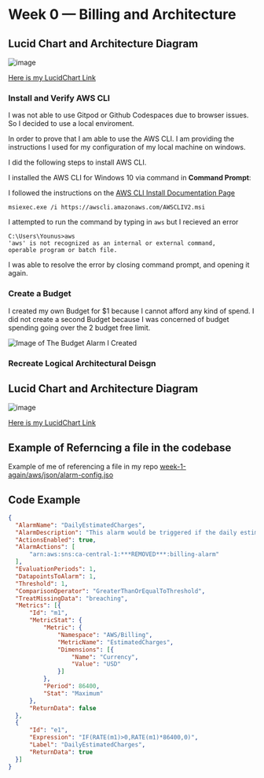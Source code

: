 # Week 0 — Billing and Architecture


## Lucid Chart and Architecture Diagram

![image](https://user-images.githubusercontent.com/73644685/219707212-858d64c7-75e8-4d09-81b6-dfe21803a831.png)

[Here is my LucidChart Link](https://lucid.app/lucidchart/604bf756-af26-4d9b-b514-1ba5bcee22f5/edit?viewport_loc=-393%2C-422%2C2431%2C1242%2C0_0&invitationId=inv_0ecfc60c-0ee5-4203-b6e2-1afabe76bf1a)


### Install and Verify AWS CLI 

I was not able to use Gitpod or Github Codespaces due to browser issues.
So I decided to use a local enviroment.

In order to prove that I am able to use the AWS CLI.
I am providing the instructions I used for my configuration of my local machine on windows.

I did the following steps to install AWS CLI.

I installed the AWS CLI for Windows 10 via command in **Command Prompt**:

I followed the instructions on the [AWS CLI Install Documentation Page](https://docs.aws.amazon.com/cli/latest/userguide/getting-started-install.html)

<!-- ![Installing AWS CLI](assets/installing-windows-aws-cli.png) -->

```
msiexec.exe /i https://awscli.amazonaws.com/AWSCLIV2.msi
```

I attempted to run the command by typing in `aws` but I recieved an error

```
C:\Users\Younus>aws
'aws' is not recognized as an internal or external command,
operable program or batch file.
```

I was able to resolve the error by closing command prompt, and opening it again.

<!-- ![Proof of Working AWS CLI](assets/proof-of-aws-cli.png) -->

### Create a Budget

I created my own Budget for $1 because I cannot afford any kind of spend.
I did not create a second Budget because I was concerned of budget spending going over the 2 budget free limit.

![Image of The Budget Alarm I Created](assets/budget-alarm.png) 

### Recreate Logical Architectural Deisgn

## Lucid Chart and Architecture Diagram

![image](https://user-images.githubusercontent.com/73644685/219707212-858d64c7-75e8-4d09-81b6-dfe21803a831.png)

[Here is my LucidChart Link](https://lucid.app/lucidchart/604bf756-af26-4d9b-b514-1ba5bcee22f5/edit?viewport_loc=-393%2C-422%2C2431%2C1242%2C0_0&invitationId=inv_0ecfc60c-0ee5-4203-b6e2-1afabe76bf1a)

## Example of Referncing a file in the codebase

Example of me of referencing a file in my repo
[week-1-again/aws/json/alarm-config.jso](https://github.com/omenking/aws-bootcamp-cruddur-2023/blob/week-1-again/aws/json/alarm-config.json)



## Code Example

```json
{
  "AlarmName": "DailyEstimatedCharges",
  "AlarmDescription": "This alarm would be triggered if the daily estimated charges exceeds 1$",
  "ActionsEnabled": true,
  "AlarmActions": [
      "arn:aws:sns:ca-central-1:***REMOVED***:billing-alarm"
  ],
  "EvaluationPeriods": 1,
  "DatapointsToAlarm": 1,
  "Threshold": 1,
  "ComparisonOperator": "GreaterThanOrEqualToThreshold",
  "TreatMissingData": "breaching",
  "Metrics": [{
      "Id": "m1",
      "MetricStat": {
          "Metric": {
              "Namespace": "AWS/Billing",
              "MetricName": "EstimatedCharges",
              "Dimensions": [{
                  "Name": "Currency",
                  "Value": "USD"
              }]
          },
          "Period": 86400,
          "Stat": "Maximum"
      },
      "ReturnData": false
  },
  {
      "Id": "e1",
      "Expression": "IF(RATE(m1)>0,RATE(m1)*86400,0)",
      "Label": "DailyEstimatedCharges",
      "ReturnData": true
  }]
}
```
